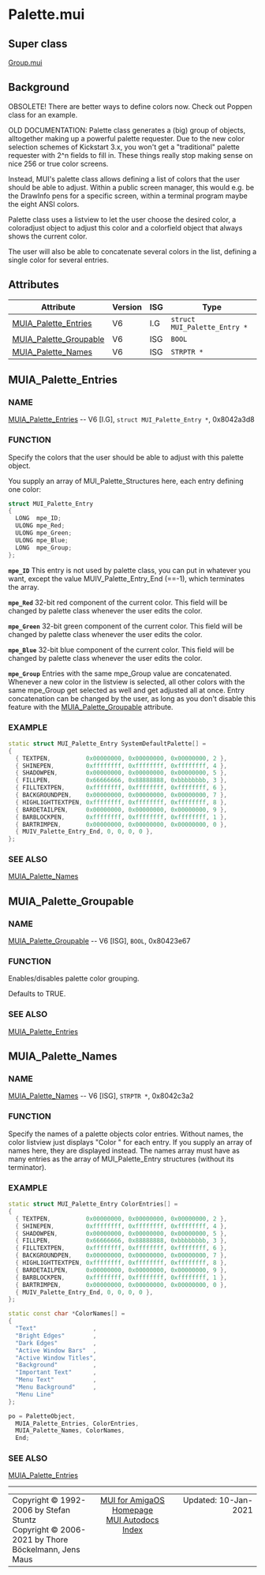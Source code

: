 # Palette.mui
## Super class
[Group.mui](MUI_Group.md)
## Background
OBSOLETE!
There are better ways to define colors now. Check out Poppen class for an
example.

OLD DOCUMENTATION:
Palette class generates a (big) group of objects, alltogether making up a
powerful palette requester. Due to the new color selection schemes of
Kickstart 3.x, you won't get a "traditional" palette requester with 2^n
fields to fill in. These things really stop making sense on nice 256 or true
color screens.

Instead, MUI's palette class allows defining a list of colors that the user
should be able to adjust. Within a public screen manager, this would e.g. be
the DrawInfo pens for a specific screen, within a terminal program maybe the
eight ANSI colors.

Palette class uses a listview to let the user choose the desired color, a
coloradjust object to adjust this color and a colorfield object that always
shows the current color.

The user will also be able to concatenate several colors in the list,
defining a single color for several entries.
## Attributes
Attribute|Version|ISG|Type
---------|-------|---|----
[MUIA_Palette_Entries](MUI_Palette.md/#MUIA_Palette_Entries)|V6|I.G|`struct MUI_Palette_Entry *`
[MUIA_Palette_Groupable](MUI_Palette.md/#MUIA_Palette_Groupable)|V6|ISG|`BOOL`
[MUIA_Palette_Names](MUI_Palette.md/#MUIA_Palette_Names)|V6|ISG|`STRPTR *`

## MUIA_Palette_Entries
### NAME
[MUIA_Palette_Entries](MUI_Palette/#MUIA_Palette_Entries) -- V6 [I.G], `struct MUI_Palette_Entry *`, 0x8042a3d8

### FUNCTION
Specify the colors that the user should be able to adjust with this palette
object.

You supply an array of MUI_Palette_Structures here, each entry defining one
color:

```c++
struct MUI_Palette_Entry
{
  LONG  mpe_ID;
  ULONG mpe_Red;
  ULONG mpe_Green;
  ULONG mpe_Blue;
  LONG  mpe_Group;
};
```

**`mpe_ID`**
     This entry is not used by palette class, you can put in whatever
     you want, except the value MUIV_Palette_Entry_End (==-1), which
     terminates the array.

**`mpe_Red`**
     32-bit red component of the current color. This field will be
     changed by palette class whenever the user edits the color.

**`mpe_Green`**
     32-bit green component of the current color. This field will be
     changed by palette class whenever the user edits the color.

**`mpe_Blue`**
     32-bit blue component of the current color. This field will be
     changed by palette class whenever the user edits the color.

**`mpe_Group`**
     Entries with the same mpe_Group value are concatenated. Whenever
     a new color in the listview is selected, all other colors with
     the same mpe_Group get selected as well and get adjusted all at
     once.
     Entry concatenation can be changed by the user, as long as you
     don't disable this feature with the [MUIA_Palette_Groupable](MUI_Palette/#MUIA_Palette_Groupable)
     attribute.

### EXAMPLE
```c++
static struct MUI_Palette_Entry SystemDefaultPalette[] =
{
  { TEXTPEN,          0x00000000, 0x00000000, 0x00000000, 2 },
  { SHINEPEN,         0xffffffff, 0xffffffff, 0xffffffff, 4 },
  { SHADOWPEN,        0x00000000, 0x00000000, 0x00000000, 5 },
  { FILLPEN,          0x66666666, 0x88888888, 0xbbbbbbbb, 3 },
  { FILLTEXTPEN,      0xffffffff, 0xffffffff, 0xffffffff, 6 },
  { BACKGROUNDPEN,    0x00000000, 0x00000000, 0x00000000, 7 },
  { HIGHLIGHTTEXTPEN, 0xffffffff, 0xffffffff, 0xffffffff, 8 },
  { BARDETAILPEN,     0x00000000, 0x00000000, 0x00000000, 9 },
  { BARBLOCKPEN,      0xffffffff, 0xffffffff, 0xffffffff, 1 },
  { BARTRIMPEN,       0x00000000, 0x00000000, 0x00000000, 0 },
  { MUIV_Palette_Entry_End, 0, 0, 0, 0 },
};
```

### SEE ALSO
[MUIA_Palette_Names](MUI_Palette/#MUIA_Palette_Names)

## MUIA_Palette_Groupable
### NAME
[MUIA_Palette_Groupable](MUI_Palette/#MUIA_Palette_Groupable) -- V6 [ISG], `BOOL`, 0x80423e67

### FUNCTION
Enables/disables palette color grouping.

Defaults to TRUE.

### SEE ALSO
[MUIA_Palette_Entries](MUI_Palette/#MUIA_Palette_Entries)

## MUIA_Palette_Names
### NAME
[MUIA_Palette_Names](MUI_Palette/#MUIA_Palette_Names) -- V6 [ISG], `STRPTR *`, 0x8042c3a2

### FUNCTION
Specify the names of a palette objects color entries. Without names, the
color listview just displays "Color <n>" for each entry. If you supply an
array of names here, they are displayed instead. The names array must have
as many entries as the array of MUI_Palette_Entry structures (without its
terminator).

### EXAMPLE
```c++
static struct MUI_Palette_Entry ColorEntries[] =
{
  { TEXTPEN,          0x00000000, 0x00000000, 0x00000000, 2 },
  { SHINEPEN,         0xffffffff, 0xffffffff, 0xffffffff, 4 },
  { SHADOWPEN,        0x00000000, 0x00000000, 0x00000000, 5 },
  { FILLPEN,          0x66666666, 0x88888888, 0xbbbbbbbb, 3 },
  { FILLTEXTPEN,      0xffffffff, 0xffffffff, 0xffffffff, 6 },
  { BACKGROUNDPEN,    0x00000000, 0x00000000, 0x00000000, 7 },
  { HIGHLIGHTTEXTPEN, 0xffffffff, 0xffffffff, 0xffffffff, 8 },
  { BARDETAILPEN,     0x00000000, 0x00000000, 0x00000000, 9 },
  { BARBLOCKPEN,      0xffffffff, 0xffffffff, 0xffffffff, 1 },
  { BARTRIMPEN,       0x00000000, 0x00000000, 0x00000000, 0 },
  { MUIV_Palette_Entry_End, 0, 0, 0, 0 },
};

static const char *ColorNames[] =
{
  "Text"                ,
  "Bright Edges"        ,
  "Dark Edges"          ,
  "Active Window Bars"  ,
  "Active Window Titles",
  "Background"          ,
  "Important Text"      ,
  "Menu Text"           ,
  "Menu Background"     ,
  "Menu Line"
};

po = PaletteObject,
  MUIA_Palette_Entries, ColorEntries,
  MUIA_Palette_Names, ColorNames,
  End;
```

### SEE ALSO
[MUIA_Palette_Entries](MUI_Palette/#MUIA_Palette_Entries)

----
<table class='compact' style='border: none; border-spacing: 0px; margin: 0px' width='100%'>
<tr>
<td style='text-align: left; vertical-align: top' width='33%'>Copyright &copy 1992-2006 by Stefan Stuntz<br>Copyright &copy 2006-2021 by Thore B&ouml;ckelmann, Jens Maus</TD>
<td style='text-align: center; vertical-align: top' width='33%'>
<a href=http://muidev.de>MUI for AmigaOS Homepage</a><br>
<a href=http://muidev.de/wiki/Documentation>MUI Autodocs Index</a>
</td>
<td style='text-align: right; vertical-align: top' width='33%'>Updated: 10-Jan-2021</td>
</tr>
</table>
